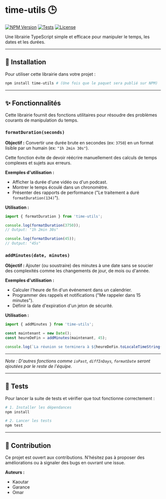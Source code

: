 # time-utils 🕒

[![NPM Version](https://img.shields.io/npm/v/@gualepouce/time-utils)](https://www.npmjs.com/package/@gualepouce/time-utils)
[![Tests](https://img.shields.io/badge/tests-passing-brightgreen)](https://github.com/kao-outar/Time-utils/actions)
[![License](https://img.shields.io/badge/license-MIT-blue)](https://opensource.org/licenses/MIT)

Une librairie TypeScript simple et efficace pour manipuler le temps, les dates et les durées.

---

## 🚀 Installation

Pour utiliser cette librairie dans votre projet :

```bash
npm install time-utils # (Une fois que le paquet sera publié sur NPM)
```

---

## ✨ Fonctionnalités

Cette librairie fournit des fonctions utilitaires pour résoudre des problèmes courants de manipulation du temps.

### `formatDuration(seconds)`

**Objectif :** Convertir une durée brute en secondes (ex: `3750`) en un format lisible par un humain (ex: `"1h 2min 30s"`).

Cette fonction évite de devoir réécrire manuellement des calculs de temps complexes et sujets aux erreurs.

**Exemples d'utilisation :**
- Afficher la durée d'une vidéo ou d'un podcast.
- Montrer le temps écoulé dans un chronomètre.
- Présenter des rapports de performance ("Le traitement a duré `formatDuration(134)`").

**Utilisation :**
```typescript
import { formatDuration } from 'time-utils';

console.log(formatDuration(3750));
// Output: "1h 2min 30s"

console.log(formatDuration(45));
// Output: "45s"
```

### `addMinutes(date, minutes)`

**Objectif :** Ajouter (ou soustraire) des minutes à une date sans se soucier des complexités comme les changements de jour, de mois ou d'année.

**Exemples d'utilisation :**
- Calculer l'heure de fin d'un événement dans un calendrier.
- Programmer des rappels et notifications ("Me rappeler dans 15 minutes").
- Définir la date d'expiration d'un jeton de sécurité.

**Utilisation :**
```typescript
import { addMinutes } from 'time-utils';

const maintenant = new Date();
const heureDeFin = addMinutes(maintenant, 45);

console.log(`La réunion se terminera à ${heureDeFin.toLocaleTimeString()}`);
```

---

*Note : D'autres fonctions comme `isPast`, `diffInDays`, `formatDate` seront ajoutées par le reste de l'équipe.*

---

## 🧪 Tests

Pour lancer la suite de tests et vérifier que tout fonctionne correctement :

```bash
# 1. Installer les dépendances
npm install

# 2. Lancer les tests
npm test
```

---

## 🤝 Contribution

Ce projet est ouvert aux contributions. N'hésitez pas à proposer des améliorations ou à signaler des bugs en ouvrant une issue.

**Auteurs :**
- Kaoutar
- Garance
- Omar